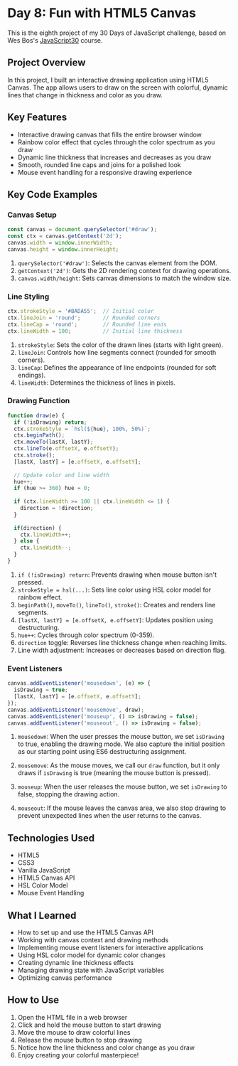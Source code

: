 # Day 8: Fun with HTML5 Canvas

This is the eighth project of my 30 Days of JavaScript challenge, based on Wes Bos's [JavaScript30](https://javascript30.com/) course.

## Project Overview

In this project, I built an interactive drawing application using HTML5 Canvas. The app allows users to draw on the screen with colorful, dynamic lines that change in thickness and color as you draw.

## Key Features

- Interactive drawing canvas that fills the entire browser window
- Rainbow color effect that cycles through the color spectrum as you draw
- Dynamic line thickness that increases and decreases as you draw
- Smooth, rounded line caps and joins for a polished look
- Mouse event handling for a responsive drawing experience

## Key Code Examples

### Canvas Setup
```javascript
const canvas = document.querySelector('#draw');
const ctx = canvas.getContext('2d');
canvas.width = window.innerWidth;
canvas.height = window.innerHeight;
```

1. `querySelector('#draw')`: Selects the canvas element from the DOM.
2. `getContext('2d')`: Gets the 2D rendering context for drawing operations.
3. `canvas.width/height`: Sets canvas dimensions to match the window size.

### Line Styling
```javascript
ctx.strokeStyle = '#BADA55';  // Initial color
ctx.lineJoin = 'round';       // Rounded corners
ctx.lineCap = 'round';        // Rounded line ends
ctx.lineWidth = 100;          // Initial line thickness
```

1. `strokeStyle`: Sets the color of the drawn lines (starts with light green).
2. `lineJoin`: Controls how line segments connect (rounded for smooth corners).
3. `lineCap`: Defines the appearance of line endpoints (rounded for soft endings).
4. `lineWidth`: Determines the thickness of lines in pixels.

### Drawing Function
```javascript
function draw(e) {
  if (!isDrawing) return;
  ctx.strokeStyle = `hsl(${hue}, 100%, 50%)`;
  ctx.beginPath();
  ctx.moveTo(lastX, lastY);
  ctx.lineTo(e.offsetX, e.offsetY);
  ctx.stroke();
  [lastX, lastY] = [e.offsetX, e.offsetY];
  
  // Update color and line width
  hue++;
  if (hue >= 360) hue = 0;
  
  if (ctx.lineWidth >= 100 || ctx.lineWidth <= 1) {
    direction = !direction;
  }
  
  if(direction) {
    ctx.lineWidth++;
  } else {
    ctx.lineWidth--;
  }
}
```

1. `if (!isDrawing) return`: Prevents drawing when mouse button isn't pressed.
2. `strokeStyle = hsl(...)`: Sets line color using HSL color model for rainbow effect.
3. `beginPath()`, `moveTo()`, `lineTo()`, `stroke()`: Creates and renders line segments.
4. `[lastX, lastY] = [e.offsetX, e.offsetY]`: Updates position using destructuring.
5. `hue++`: Cycles through color spectrum (0-359).
6. `direction` toggle: Reverses line thickness change when reaching limits.
7. Line width adjustment: Increases or decreases based on direction flag.

### Event Listeners
```javascript
canvas.addEventListener('mousedown', (e) => {
  isDrawing = true;
  [lastX, lastY] = [e.offsetX, e.offsetY];
});
canvas.addEventListener('mousemove', draw);
canvas.addEventListener('mouseup', () => isDrawing = false);
canvas.addEventListener('mouseout', () => isDrawing = false);
```

1. `mousedown`: When the user presses the mouse button, we set `isDrawing` to true, enabling the drawing mode. We also capture the initial position as our starting point using ES6 destructuring assignment.

2. `mousemove`: As the mouse moves, we call our `draw` function, but it only draws if `isDrawing` is true (meaning the mouse button is pressed).

3. `mouseup`: When the user releases the mouse button, we set `isDrawing` to false, stopping the drawing action.

4. `mouseout`: If the mouse leaves the canvas area, we also stop drawing to prevent unexpected lines when the user returns to the canvas.

## Technologies Used

- HTML5
- CSS3
- Vanilla JavaScript
- HTML5 Canvas API
- HSL Color Model
- Mouse Event Handling

## What I Learned

- How to set up and use the HTML5 Canvas API
- Working with canvas context and drawing methods
- Implementing mouse event listeners for interactive applications
- Using HSL color model for dynamic color changes
- Creating dynamic line thickness effects
- Managing drawing state with JavaScript variables
- Optimizing canvas performance

## How to Use

1. Open the HTML file in a web browser
2. Click and hold the mouse button to start drawing
3. Move the mouse to draw colorful lines
4. Release the mouse button to stop drawing
5. Notice how the line thickness and color change as you draw
6. Enjoy creating your colorful masterpiece! 